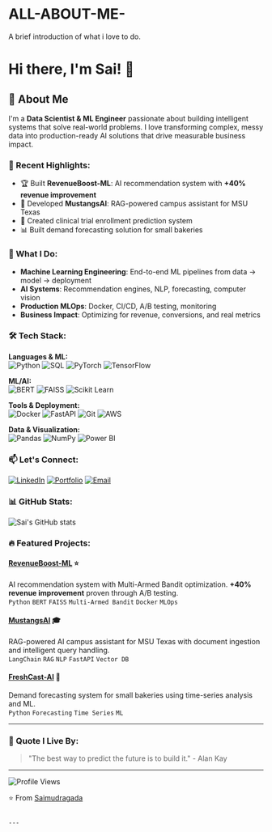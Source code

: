 # ALL-ABOUT-ME-
A brief introduction of what i love to do.
# Hi there, I'm Sai! 👋

## 🚀 About Me

I'm a **Data Scientist & ML Engineer** passionate about building intelligent systems that solve real-world problems. I love transforming complex, messy data into production-ready AI solutions that drive measurable business impact.

### 🎯 Recent Highlights:
- 🏆 Built **RevenueBoost-ML**: AI recommendation system with **+40% revenue improvement**
- 🤖 Developed **MustangsAI**: RAG-powered campus assistant for MSU Texas
- 🏥 Created clinical trial enrollment prediction system
- 📊 Built demand forecasting solution for small bakeries

### 💼 What I Do:
- **Machine Learning Engineering**: End-to-end ML pipelines from data → model → deployment
- **AI Systems**: Recommendation engines, NLP, forecasting, computer vision
- **Production MLOps**: Docker, CI/CD, A/B testing, monitoring
- **Business Impact**: Optimizing for revenue, conversions, and real metrics

### 🛠️ Tech Stack:

**Languages & ML:**  
![Python](https://img.shields.io/badge/-Python-3776AB?style=flat&logo=python&logoColor=white)
![SQL](https://img.shields.io/badge/-SQL-4479A1?style=flat&logo=postgresql&logoColor=white)
![PyTorch](https://img.shields.io/badge/-PyTorch-EE4C2C?style=flat&logo=pytorch&logoColor=white)
![TensorFlow](https://img.shields.io/badge/-TensorFlow-FF6F00?style=flat&logo=tensorflow&logoColor=white)

**ML/AI:**  
![BERT](https://img.shields.io/badge/-BERT-orange?style=flat)
![FAISS](https://img.shields.io/badge/-FAISS-blue?style=flat)
![Scikit Learn](https://img.shields.io/badge/-Scikit%20Learn-F7931E?style=flat&logo=scikitlearn&logoColor=white)

**Tools & Deployment:**  
![Docker](https://img.shields.io/badge/-Docker-2496ED?style=flat&logo=docker&logoColor=white)
![FastAPI](https://img.shields.io/badge/-FastAPI-009688?style=flat&logo=fastapi&logoColor=white)
![Git](https://img.shields.io/badge/-Git-F05032?style=flat&logo=git&logoColor=white)
![AWS](https://img.shields.io/badge/-AWS-232F3E?style=flat&logo=amazonaws&logoColor=white)

**Data & Visualization:**  
![Pandas](https://img.shields.io/badge/-Pandas-150458?style=flat&logo=pandas&logoColor=white)
![NumPy](https://img.shields.io/badge/-NumPy-013243?style=flat&logo=numpy&logoColor=white)
![Power BI](https://img.shields.io/badge/-Power%20BI-F2C811?style=flat&logo=powerbi&logoColor=black)

### 📫 Let's Connect:

[![LinkedIn](https://img.shields.io/badge/-LinkedIn-0A66C2?style=flat&logo=linkedin&logoColor=white)](https://linkedin.com/in/saimudragada)
[![Portfolio](https://img.shields.io/badge/-Portfolio-000000?style=flat&logo=vercel&logoColor=white)](https://saimudragadaportfolio.vercel.app/)
[![Email](https://img.shields.io/badge/-Email-D14836?style=flat&logo=gmail&logoColor=white)](mailto:saimudragada1@gmail.com)

### 📊 GitHub Stats:

![Sai's GitHub stats](https://github-readme-stats.vercel.app/api?username=Saimudragada&show_icons=true&theme=tokyonight&hide_border=true)

### 🔥 Featured Projects:

#### [RevenueBoost-ML](https://github.com/Saimudragada/RevenueBoost-ML) ⭐
AI recommendation system with Multi-Armed Bandit optimization. **+40% revenue improvement** proven through A/B testing.  
`Python` `BERT` `FAISS` `Multi-Armed Bandit` `Docker` `MLOps`

#### [MustangsAI](https://github.com/Saimudragada/MustangsAI) 🎓
RAG-powered AI campus assistant for MSU Texas with document ingestion and intelligent query handling.  
`LangChain` `RAG` `NLP` `FastAPI` `Vector DB`

#### [FreshCast-AI](https://github.com/Saimudragada/freshcast-ai) 🥐
Demand forecasting system for small bakeries using time-series analysis and ML.  
`Python` `Forecasting` `Time Series` `ML`

---

### 💭 Quote I Live By:
> "The best way to predict the future is to build it." - Alan Kay

---

![Profile Views](https://komarev.com/ghpvc/?username=Saimudragada&color=blueviolet)

⭐️ From [Saimudragada](https://github.com/Saimudragada)
```

---

